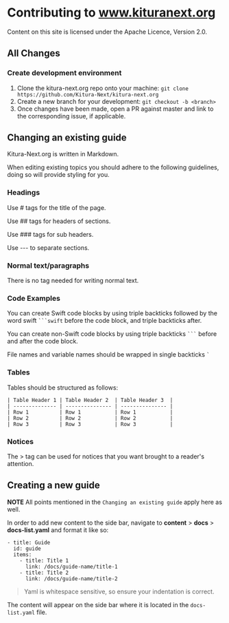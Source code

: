 # Contributing to www.kituranext.org

Content on this site is licensed under the Apache Licence, Version 2.0.

## All Changes

### Create development environment
1. Clone the kitura-next.org repo onto your machine:
	`git clone https://github.com/Kitura-Next/kitura-next.org`
2. Create a new branch for your development:
	`git checkout -b <branch>`
3. Once changes have been made, open a PR against master and link to the corresponding issue, if applicable.

## Changing an existing guide

Kitura-Next.org is written in Markdown.

When editing existing topics you should adhere to the following guidelines, doing so will provide styling for you.

### Headings

Use # tags for the title of the page.

Use ## tags for headers of sections.

Use ### tags for sub headers.

Use --- to separate sections.

### Normal text/paragraphs
There is no tag needed for writing normal text.

### Code Examples
You can create Swift code blocks by using triple backticks followed by the word swift <code>```swift</code> before the code block, and triple backticks after.


You can create non-Swift code blocks by using triple backticks <code>```</code> before and after the code block.

File names and variable names should be wrapped in single backticks <code>`</code>

### Tables
Tables should be structured as follows:
```
| Table Header 1 | Table Header 2  | Table Header 3  |
| -------------- | --------------- | --------------- |
| Row 1          | Row 1           | Row 1           |
| Row 2          | Row 2           | Row 2           |
| Row 3          | Row 3           | Row 3           |
```

### Notices

The > tag can be used for notices that you want brought to a reader's attention.

## Creating a new guide

**NOTE** All points mentioned in the `Changing an existing guide` apply here as well.

In order to add new content to the side bar, navigate to **content** > **docs** > **docs-list.yaml** and format it like so:

```
- title: Guide
  id: guide
  items:
    - title: Title 1
      link: /docs/guide-name/title-1
    - title: Title 2
      link: /docs/guide-name/title-2
```

>Yaml is whitespace sensitive, so ensure your indentation is correct.

The content will appear on the side bar where it is located in the `docs-list.yaml` file.
